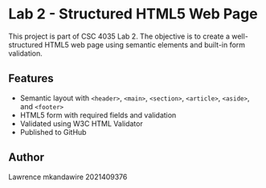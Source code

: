 # Lab 2 - Structured HTML5 Web Page

This project is part of CSC 4035 Lab 2.
The objective is to create a well-structured HTML5 web page using semantic elements and built-in form validation.

## Features
- Semantic layout with `<header>`, `<main>`, `<section>`, `<article>`, `<aside>`, and `<footer>`
- HTML5 form with required fields and validation
- Validated using W3C HTML Validator
- Published to GitHub

## Author
Lawrence mkandawire 2021409376

